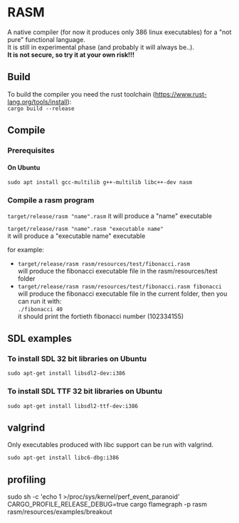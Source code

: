 # RASM

A native compiler (for now it produces only 386 linux executables) for a "not pure" functional language.  
It is still in experimental phase (and probably it will always be..).   
**It is not secure, so try it at your own risk!!!**

## Build

To build the compiler you need the rust toolchain (https://www.rust-lang.org/tools/install):  
`cargo build --release`

## Compile

### Prerequisites

#### On Ubuntu

`sudo apt install gcc-multilib g++-multilib libc++-dev nasm`

### Compile a rasm program

`target/release/rasm "name".rasm` 
it will produce a "name" executable

`target/release/rasm "name".rasm "executable name"`  
it will produce a "executable name" executable

for example:
- `target/release/rasm rasm/resources/test/fibonacci.rasm`  
  will produce the fibonacci executable file in the rasm/resources/test folder  
- `target/release/rasm rasm/resources/test/fibonacci.rasm fibonacci`  
  will produce the fibonacci executable file in the current folder, then you can run it with:  
  `./fibonacci 40`  
  it should print the fortieth fibonacci number (102334155)

## SDL examples

### To install SDL 32 bit libraries on Ubuntu
`sudo apt-get install libsdl2-dev:i386`

### To install SDL TTF 32 bit libraries on Ubuntu
`sudo apt-get install libsdl2-ttf-dev:i386`

## valgrind

Only executables produced with libc support can be run with valgrind.

`sudo apt-get install libc6-dbg:i386`

## profiling
sudo sh -c 'echo 1 >/proc/sys/kernel/perf_event_paranoid'
CARGO_PROFILE_RELEASE_DEBUG=true cargo flamegraph -p rasm rasm/resources/examples/breakout
